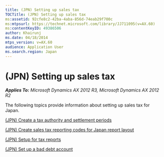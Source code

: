 ```yaml
---
title: (JPN) Setting up sales tax
TOCTitle: (JPN) Setting up sales tax
ms:assetid: 92cfe8c2-42ba-4aba-856d-74eab29f700c
ms:mtpsurl: https://technet.microsoft.com/library/JJ711095(v=AX.60)
ms:contentKeyID: 49386506
author: Khairunj
ms.date: 04/18/2014
mtps_version: v=AX.60
audience: Application User
ms.search.region: Japan
---
```


# (JPN) Setting up sales tax 


_**Applies To:** Microsoft Dynamics AX 2012 R3, Microsoft Dynamics AX 2012 R2_

The following topics provide information about setting up sales tax for Japan.

[(JPN) Create a tax authority and settlement periods](jpn-create-a-tax-authority-and-settlement-periods.md)

[(JPN) Create sales tax reporting codes for Japan report layout](jpn-create-sales-tax-reporting-codes-for-japan-report-layout.md)

[(JPN) Setup for tax reports](jpn-setup-for-tax-reports.md)

[(JPN) Set up a bad debt account](jpn-set-up-a-bad-debt-account.md)

  


